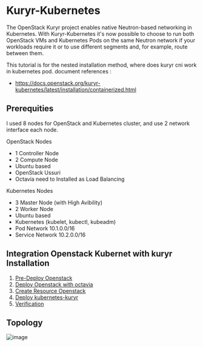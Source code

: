 # Kuryr-Kubernetes

The OpenStack Kuryr project enables native Neutron-based networking in Kubernetes. With Kuryr-Kubernetes it's now possible to choose to run both OpenStack VMs and Kubernetes Pods on the same Neutron network if your workloads require it or to use different segments and, for example, route between them.

This tutorial is for the nested installation method, where does kuryr cni work in kubernetes pod.
document references :
 - https://docs.openstack.org/kuryr-kubernetes/latest/installation/containerized.html

## Prerequities
I used 8 nodes for OpenStack and Kubernetes cluster, and use 2 network interface each node. 

OpenStack Nodes
 - 1 Controller Node
 - 2 Compute Node
 - Ubuntu based
 - OpenStack Ussuri
 - Octavia need to Installed as Load Balancing

Kubernetes Nodes
 - 3 Master Node (with High Avibility)
 - 2 Worker Node
 - Ubuntu based
 - Kubernetes (kubelet, kubectl, kubeadm)
 - Pod Network 10.1.0.0/16
 - Service Network 10.2.0.0/16

## Integration Openstack Kubernet with kuryr Installation

1. [Pre-Deploy Openstack](https://github.com/pahrialms-tech/integrate-openstack-kube/blob/main/openstack/preparation.md) 
2. [Deploy Openstack with octavia](https://github.com/pahrialms-tech/integrate-openstack-kube/blob/main/openstack/install-openstack-with-octavia.md) 
3. [Create Resource Openstack](https://github.com/pahrialms-tech/integrate-openstack-kube/blob/main/openstack/create-resource-openstack.md)
4. [Deploy kubernetes-kuryr](https://github.com/pahrialms-tech/integrate-openstack-kube/blob/main/kube-kuryr/install-kubernet-kuryr.md)
5. [Verification](https://github.com/pahrialms-tech/integrate-openstack-kube/blob/main/kube-kuryr/testing.md)

## Topology

![image](https://user-images.githubusercontent.com/99278834/153577762-768ce277-653e-4c12-947f-c3218c7f67c9.png)

